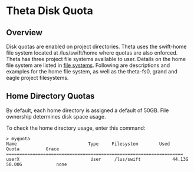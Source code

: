 # Theta Disk Quota
## Overview
Disk quotas are enabled on project directories. Theta uses the swift-home file system located at /lus/swift/home where quotas are also enforced. Theta has three project file systems available to user. Details on the home file system are listed in [file systems](theta-file-systems.md).  Following are descriptions and examples for the home file system, as well as the theta-fs0, grand and eagle project filesystems.

## Home Directory Quotas
By default, each home directory is assigned a default of 50GB. File ownership determines disk space usage.

To check the home directory usage, enter this command:
```
> myquota
Name                           Type     Filesystem        Used               Quota          Grace
===================================================================
userX                           User     /lus/swift            44.13G              50.00G             none
```

